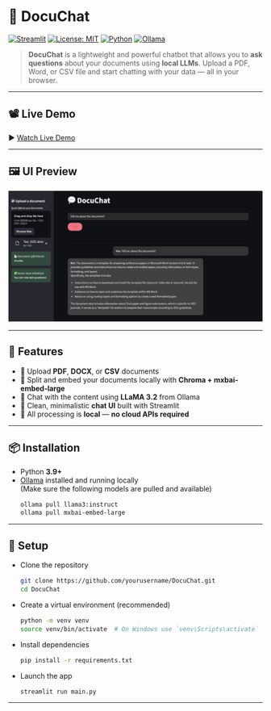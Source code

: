 # 💬 DocuChat

[![Streamlit](https://img.shields.io/badge/Framework-Streamlit-ff4b4b)](https://streamlit.io/)
[![License: MIT](https://img.shields.io/badge/License-MIT-yellow.svg)](https://opensource.org/licenses/MIT)
[![Python](https://img.shields.io/badge/Python-3.9%2B-blue.svg)](https://www.python.org/downloads/)
[![Ollama](https://img.shields.io/badge/Powered%20By-Ollama-black)](https://ollama.com)

> **DocuChat** is a lightweight and powerful chatbot that allows you to **ask questions** about your documents using **local LLMs**. Upload a PDF, Word, or CSV file and start chatting with your data — all in your browser.

---
## 📽️ Live Demo

▶️ [Watch Live Demo](https://github.com/v20s/DocuChat/raw/main/assests/Demo.mov)

---

## 🖼️ UI Preview

![UI Preview](https://github.com/v20s/DocuChat/raw/main/assests/Ui.png)

---

## 🚀 Features

- 📂 Upload **PDF**, **DOCX**, or **CSV** documents  
- 🔎 Split and embed your documents locally with **Chroma + mxbai-embed-large**
- 🤖 Chat with the content using **LLaMA 3.2** from Ollama
- 💬 Clean, minimalistic **chat UI** built with Streamlit
- 🧠 All processing is **local** — **no cloud APIs required**

---

## 📦 Installation

- Python **3.9+**
- [Ollama](https://ollama.com/) installed and running locally  
  (Make sure the following models are pulled and available)
  ```bash
  ollama pull llama3:instruct
  ollama pull mxbai-embed-large
---

## 🔧 Setup

- Clone the repository
  ```bash
  git clone https://github.com/yourusername/DocuChat.git
  cd DocuChat
- Create a virtual environment (recommended)
    ```bash
    python -m venv venv
    source venv/bin/activate  # On Windows use `venv\Scripts\activate`
- Install dependencies
   ```bash
   pip install -r requirements.txt
- Launch the app
  ```bash
  streamlit run main.py

---
